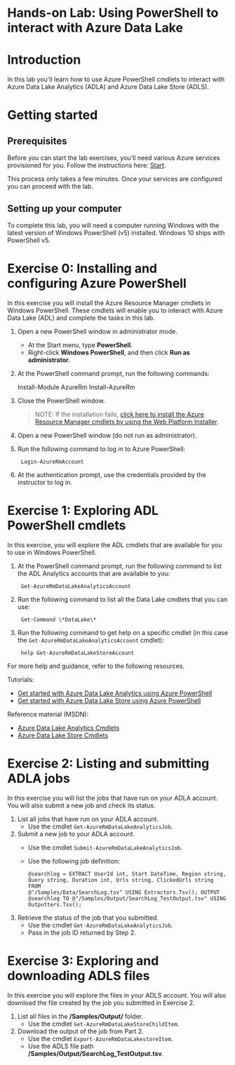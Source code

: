 # Hands-on  Lab: Using PowerShell to interact with Azure Data Lake

# Introduction

In this lab you'll learn how to use Azure PowerShell cmdlets to interact with Azure Data Lake Analytics (ADLA) and Azure Data Lake Store (ADLS).

# Getting started


## Prerequisites

Before you can start the lab exercises, you'll need various Azure services provisioned for you. Follow the instructions here: [Start](Start.md). 

This process only takes a few minutes. Once your services are configured you can proceed with the lab.


## Setting up your computer

To complete this lab, you will need a computer running Windows with the latest version of Windows PowerShell (v5) installed. Windows 10 ships with PowerShell v5.


# Exercise 0: Installing and configuring Azure PowerShell
In this exercise you will install the Azure Resource Manager cmdlets in Windows PowerShell. These cmdlets will enable you to interact with Azure Data Lake (ADL) and complete the tasks in this lab.

1. Open a new PowerShell window in administrator mode.
   - At the Start menu, type **PowerShell**.
   - Right-click **Windows PowerShell**, and then click **Run as administrator**.
      
2. At the PowerShell command prompt, run the following commands:
     
   	 Install-Module AzureRm
   	 Install-AzureRm
	 
3. Close the PowerShell window.

   > NOTE: If the installation fails, [click here to install the Azure Resource Manager cmdlets by using the Web Platform Installer](https://azure.microsoft.com/en-us/documentation/articles/powershell-install-configure/#step-1-install).

4. Open a new PowerShell window (do not run as administrator).
5. Run the following command to log in to Azure PowerShell:
 
        Login-AzureRmAccount
 
6. At the authentication prompt, use the credentials provided by the instructor to log in.

# Exercise 1: Exploring ADL PowerShell cmdlets
In this exercise, you will explore the ADL cmdlets that are available for you to use in Windows PowerShell.

1. At the PowerShell command prompt, run the following command to list the ADL Analytics accounts that are available to you:
 
        Get-AzureRmDataLakeAnalyticsAccount
 
2. Run the following command to list all the Data Lake cmdlets that you can use:
 
        Get-Command \*DataLake\*
 
3. Run the following command to get help on a specific cmdlet (in this case the ``Get-AzureRmDataLakeAnalyticsAccount`` cmdlet):
 
        help Get-AzureRmDataLakeStoreAccount
 
For more help and guidance, refer to the following resources.

Tutorials:

* [Get started with Azure Data Lake Analytics using Azure PowerShell](https://azure.microsoft.com/en-us/documentation/articles/data-lake-analytics-get-started-powershell/) 
* [Get started with Azure Data Lake Store using Azure PowerShell](https://azure.microsoft.com/en-us/documentation/articles/data-lake-store-get-started-powershell/)

Reference material (MSDN):

* [Azure Data Lake Analytics Cmdlets](https://msdn.microsoft.com/en-us/library/mt607124.aspx) 
* [Azure Data Lake Store Cmdlets](https://msdn.microsoft.com/en-us/library/mt607120.aspx)

# Exercise 2: Listing and submitting ADLA jobs
In this exercise you will list the jobs that have run on your ADLA account. You will also submit a new job and check its status.

1. List all jobs that have run on your ADLA account.
      * Use the cmdlet ``Get-AzureRmDataLakeAnalyticsJob``.
2. Submit a new job to your ADLA account. 
      * Use the cmdlet ``Submit-AzureRmDataLakeAnalyticsJob``.
      * Use the following job definition:

            @searchlog = EXTRACT UserId int, Start DateTime, Region string,
			Query string, Duration int, Urls string, ClickedUrls string FROM
			@"/Samples/Data/SearchLog.tsv" USING Extractors.Tsv(); OUTPUT
			@searchlog TO @"/Samples/Output/SearchLog_TestOutput.tsv" USING
			Outputters.Tsv();
			
3. Retrieve the status of the job that you submitted. 
      * Use the cmdlet ``Get-AzureRmDataLakeAnalyticsJob``.
      * Pass in the job ID returned by Step 2.

# Exercise 3: Exploring and downloading ADLS files
In this exercise you will explore the files in your ADLS account. You will also download the file created by the job you submitted in Exercise 2.

1. List all files in the **/Samples/Output/** folder. 
      * Use the cmdlet ``Get-AzureRmDataLakeStoreChildItem``.
2.  Download the output of the job from Part 2.
      * Use the cmdlet ``Export-AzureRmDataLakestoreItem``.
      * Use the ADLS file path **/Samples/Output/SearchLog_TestOutput.tsv**.

